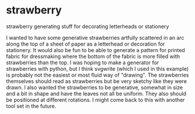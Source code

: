 # strawberry
strawberry generating stuff for decorating letterheads or stationery

I wanted to have some generative strawberries artfully scattered in an arc along the top of a sheet of paper as a letterhead or decoration for stationery. It would also be fun to be able to generate a pattern for printed fabric for dressmaking where the bottom of the fabric is more filled with strawberries than the top. I was hoping to make a generator for strawberries with python, but I think svgwrite (which I used in this example) is probably not the easiest or most fluid way of "drawing". The strawberries themselves should read as strawberries but be very sketchy like they were drawn. I also wanted the strawberries to be generative, somewhat in size and a bit in shape and have the leaves not all be uniform. They also should be positioned at different rotations. I might come back to this with another tool set in the future.
